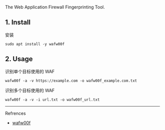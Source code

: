 The Web Application Firewall Fingerprinting Tool.

## 1. Install

安装

```
sudo apt install -y wafw00f
```

## 2. Usage

识别单个目标使用的 WAF

```
wafw00f -a -v https://example.com -o wafw00f_example.com.txt
```

识别多个目标使用的 WAF

```
wafw00f -a -v -i url.txt -o wafw00f_url.txt
```

---

Refrences

- [wafw00f](https://www.kali.org/tools/wafw00f/)

